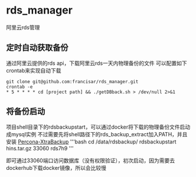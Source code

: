 # rds_manager
阿里云rds管理

## 定时自动获取备份
通过阿里云提供的rds api，下载阿里云rds一天内物理备份的文件
可以配置如下crontab来实现自动下载

<!--lang:bash-->
    git clone git@github.com:francisar/rds_manager.git
    crontab -e
    * 5 * * * * cd [project path] && ./getDBback.sh > /dev/null 2>&1


## 将备份启动
项目shell目录下的rdsbackupstart，可以通过docker将下载的物理备份文件启动成mysql实例
不过需要先将shell路径下的rds_backup_extract加入PATH，并且安装
[Percona-XtraBackup](http://www.percona.com/downloads/XtraBackup/ 'Percona-XtraBackup')
'''bash
cd /data/rdsbackup/
rdsbackupstart  hins.tar.gz 33060 rds7h9
'''

即可通过33060端口访问数据库（没有权限验证），初次启动，因为需要去dockerhub下载docker镜像，所以会比较慢